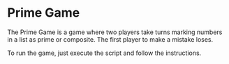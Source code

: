 # Prime Game

The Prime Game is a game where two players take turns marking numbers in a list as prime or composite. The first player to make a mistake loses.

To run the game, just execute the script and follow the instructions.
